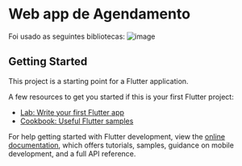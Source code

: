 # Web app de Agendamento

Foi usado as seguintes bibliotecas:
![image](https://github.com/felpsalvs/agendamento-flutter/assets/78622458/5b95bfc4-c4f6-4650-b601-9627c86c92e8)


## Getting Started

This project is a starting point for a Flutter application.

A few resources to get you started if this is your first Flutter project:

- [Lab: Write your first Flutter app](https://docs.flutter.dev/get-started/codelab)
- [Cookbook: Useful Flutter samples](https://docs.flutter.dev/cookbook)

For help getting started with Flutter development, view the
[online documentation](https://docs.flutter.dev/), which offers tutorials,
samples, guidance on mobile development, and a full API reference.
